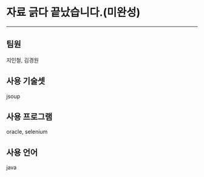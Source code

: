 # 자료 긁다 끝났습니다.(미완성)
--------------------
## 팀원
지인철, 김경원

## 사용 기술셋
jsoup

## 사용 프로그램
oracle,
selenium

## 사용 언어
java


